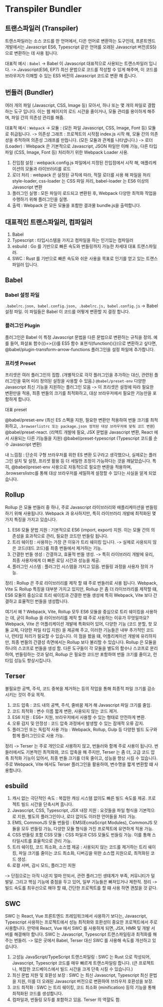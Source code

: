 # Transpiler Bundler 

## 트랜스파일러 (Transpiler) 

트랜스파일러는 소스 코드를 한 언어에서, 다은 언어로 변환하는 도구인데, 
프론트엔드 개발에서는 Javascript ES6, Typescript 같은 언어를 오래된 Javascript 버전(ES5)으로 변환하는 데 사용 됩니다. 

대표적 예시 : `Babel`
-> Babel 이 Javascript 대표적으로 사용되는 트랜스파일러 입니다. 
-> Javascript(ES6, EP7) 최신 문법으로 코드를 작성할 수 있게 해주며, 이 코드를 브라우저가 이해할 수 있는 ES5 버전의 Javascript 코드로 변환 해 줍니다. 

## 번들러 (Bundler) 

여러 개의 파일 (Javascript, CSS, Image 등) 모아서, 하나 또는 몇 개의 파일로 결합하는 도구 입니다. 
이는 웹 페이지의 로드 시간을 줄이거나, 모듈 관리를 용이하게 해주며, 파일 간의 의존성 관리를 해줌. 

대표적 예시 : `Webpack`
-> 모듈 : (모든 파일 Javascript, CSS, Image, Font 등) 모듈로 취급됩니다.
-> 의존성 그래프 : 프로젝트의 시작점 index.js 시작 해, 모듈 간의 의존성을 추적하여 의존성 그래프를 만듭니다. (모든 모듈과 관계를 나타냅니다.)
-> 로더 (Loader) : Webpack 은 기본적으로 Javascript, JSON 파일만 이해 가능, 다른 타입 파일 (CSS, Image, Font 등) 처리하기 위한 Webpack Loader 사용. 

1. 진입점 설정 : webpack.config.js 파일에서 지정된 진입점에서 시작 해, 애플리케이션의 모듈과 라이브러리를 로드 
2. 로더 처리 : webpack 은 설정된 규칙에 따라, 적절 로더를 사용 해 파일을 처리 style-loader, css-loader 는 CSS 파일 처리, babel-loader 는 ES6 이상의 Javascript 변환 
3. 플러그인 실행 :  모든 파일이 로드되고 변환된 후, Webpack 다양한 최적화 작업을 수행하기 위해 플러그인을 실행. 
4. 출력 : Webpack 은 모든 모듈을 포함한 결과물 bundle.js을 출력합니다. 


## 대표적인 트랜스파일러, 컴파일러 

1. Babel 
2. Typescript : 타입시스템을 가지고 컴파일을 하는 인기있는 컴파일러 
3. esbuild : Go 를 기반으로 빠른 속도와 번들링까지 가능한 차세대 대표 트랜스파일러.
4. SWC : Rust 를 기반으로 빠른 속도와 쉬운 사용을 목표로 인기를 얻고 있는 트랜스파일러 입니다. 



## Babel

### Babel 설정 파일 

`.babelrc.json, babel.config.json, .babelrc.js, babel.config.js` -> Babel 설정 파일. 
이 파일들은 Babel 이 코드를 어떻게 변환할 지 결정 합니다. 

### 플러그인 Plugin 

플러그인은 Babel 이 특정 Javascript 문법을 다른 문법으로 변환하는 규칙을 정의.
예를 들어, 화살표 함수(()=>{})를 ES5 함수 표현식(function(){})으로 변환하고 싶다면, @babel/plugin-transform-arrow-functions 플러그인을 설정 파일에 추가합니다.

### 프리셋 Preset 

프리셋은 여러 플러그인의 집합. (개별적으로 각각 플러그인을 추가하는 대신, 관련된 플러그인을 묶어 미리 정의된 설정을 사용할 수 있음.)
`@babel/preset-env` 다양한 Javascript 최신 기능을 지원하는 플러그인 모음 -> 이 프리셋은 설정에 따라 필요한 변환만을 적용, 최종 번들의 크기를 최적화하고, 대상 브라우저에서 필요한 기능만을 포함하게 합니다. 


대표 preset
 
@babel/preset-env (최신 ES 스펙을 지원, 필요한 변환만 적용하여 번들 크기를 최적화하고, `.browserlistrc 또는 package.json 정의된 대상 브라우저에 맞춰 코드 변환`)
@babel/preset-react. (리액트 개발에 필요, JSX 문법을 Javascript 변환, React 에서 사용되는 다른 기능들을 지원)
@babel/preset-typescript (Typescript 코드를 순수 Javascript 변환)

내 느낌점 : 단순히 구형 브라우저를 위한 ES 변환 도구라고 생각했으나, 실제로는 플러그인 설치 및 설정, 프리셋 활용 등 더 세밀한 조정이 가능하다는 것을 깨달았습니다. 특히, @babel/preset-env 사용으로 자동적으로 필요한 변환을 적용하며, .browserslistrc를 통해 대상 브라우저를 세밀하게 설정할 수 있다는 사실을 알게 되었습니다.



## Rollup 

Rollup 은 모듈 번들러 중 하나, 주로 Javascript 라이브러리와 애플리케이션을 번들링하기 위해 사용됩니다. 
Webpack 과 유사하지만, 특히 라이브러리 개발에 최적화된 몇 가지 특징을 가지고 있습니다. 

1. ES6 모듈 문법 지원 : 기본적으로 ES6 (import, export) 지원. 이는 모듈 간의 의존성을 효과적으로 관리, 필요한 코드만 번들링 됩니다.
2. 트리 쉐이킹 : 사용하는 가장 큰 이유가 트리 쉐이킹 입니다. -> 실제로 사용되지 않은 코드(데드 코드)를 최종 번들에서 제거하는 기능.
3. 간결한 번들 생성 : 간결하고, 효율적 번들 생성. -> 특히 라이브러리 개발에 유리, 최종 사용자에게 더 빠른 로딩 시간과 성능을 제공.
4. 플러그인 시스템 : 플러그인 시스템을 가지고 있음. 번들링 과정을 사용자 정의 가능. 

정리 : Rollup 은 주로 라이브러리를 제작 할 떄 주로 번들러로 사용 됩니다. Webpack, Vite 도 Rollup 특징을 대부분 가지고 있지만, 
Rollup 은 좀 더 라이브러리를 제작할 떄, ES6 모듈의 중심으로 트리 쉐이킹과 간결한 번들 생성에 특히 Webpack, Vite 보다 간결하고 효율적인 번들을 생성합니다. 

여기서 왜 ? Webpack, Vite, Rollup 모두 ES6 모듈을 중심으로 트리 쉐이킹을 사용하는 데, 굳이 Rollup 을 라이브러리를 제작 할 떄 주로 사용하는 이유가 무엇일까요? 
Webpack, Vite 은 어플리케이션 개발에 특화되어 있어, 다양한 기능 (코드 분할, 핫 모듈 교체, 다양한 파일 타입 지원) 을 제공해 주고, 이러한 기능들은 내부 추가적인 코드나, 런타임 처리가 필요할 수 있습니다. 
이 점을 봤을 떄, 어플리케이션 개발에 유리하지만, 최종 번들의 간결성 측면에서는 Rollup 보다 불리할 수 있습니다. 
Rollup 은 모듈을 하나의 스코프로 번들을 생성 함. 다른 도구들이 각 모둘을 별도의 함수나 스코프로 분리하여, 번들링하는 것과 달리, Rollup 은 필요한 코드만 포함하여 번들 크기를 줄이고, 런타임 성능도 향상시킵니다. 


## Terser

불필요한 공백, 주석, 코드 중복을 제거하는 등의 작업을 통해 최종적 파일 크기를 감소시키는 것이 주요 목적.

1. 코드 압축 : 코드 내의 공백, 주석, 줄바꿈 제거 해 Javascript 파일 크기를 줄임.
2. 코드 최적화 : 변수 이름 짧게 변환, 사용되지 않는 코드 제거.
3. ES6 지원 : ES6+ 지원, 브라우저에서 사용할 수 있는 형태로 안전하게 변환.
4. 오류 감지 및 안정성 : 코드 압축 과정에서 발생할 수 있는 잠재적 오류 감지.
5. 플러그인 또는 독립적 사용 가능 : Webpack, Rollup, Gulp 등 다양한 빌드 도구와 함께 플러그인으로 사용 가능. 

정리 ->  Terser 는 주로 개인으로 사용하지 않고, 번들러와 함께 주로 사용이 됩니다. 
번들러에서도 기본적인 최적화와, 코드 압축을 해 주지만, Terser 는 좀 더, 고급 코드 압축 최적화 기능이 있어서, 최종 번들 크기를 더욱 줄이고, 성능을 향상 시킬 수 있습니다.
주로 Webpack, Vite 에서도 Terser 플러그인을 활용하여, 변수명을 짧게 변환할 떄 사용합니다. 


## esbuild

1. 캐시 없는 극단적인 속도  : 복잡한 캐싱 시스템 없이도 빠른 빌드 속도를 제공. 프로젝트 빌드 시간을 단축시켜 줍니다. 
2. Javascript, CSS, Typescript, JSX 내장 지원 : 요것들을 파일 형식을 기본적으로 지원, 별도의 플러그인이나, 로더 없이도 이러한 언어들을 처리 가능. 
3. EMS, CommonJS 모듈 번들링 : EMS(EcmaScript Modules), CommonJS 모듈을 모두 번들링 가능, 다양한 모듈 형식을 가진 프로젝트에 유연하게 적용 가능.
4. CSS 번들링 포함 CSS 모듈 : CSS 파일과 CSS 모듈도 번들링 가능. 이를 통해 스타일시트를 효율적으로 관리 가능.
5. 트리 쉐이킹, 코드 최소화, 소스맵 제공 : 사용되지 않는 코드를 제거하는 트리 쉐이킹, 파일 크기를 줄이는 코드 최소화, 디버깅을 위한 소스맵 지원으로, 최적화된 코드 생성.
6. 로컬 서버, 감시 모드, 플러그인 지원  

-> 단점으로는 아직 나온지 얼마 안되서, 관련 플러그인 생톄계가 부족, 커뮤니티가 덜 발달. 그리고 핵심 기능에 중점을 두고 있어, 일부 기능들은 빠져있거나 제한적.
정리 -> 빌드 속도를 최우선으로 해야 할 떄, 간단한 프로젝트를 할 떄 사용 하면 괜찮을 것 같다. 


## SWC 

SWC 는 React, Vue 프론트엔드 프레임워크에서 사용하기 보다는, Javascript, Typescript 사용하는 프로젝트에서 성능 최적화와 호환성이 중요한 프로젝트에서 주로 사용합니다. 
만약에 React, Vue 에서 SWC 를 사용하게 되면, JSX, HMR 및 개발 서버를 해결해야 합니다. 
SWC 는 Javascript, Typescript 트랜스파일링과 최적화를 해주는 번들러. 
-> 많은 곳에서 Babel, Terser 대신 SWC 를 사용해 속도를 개선하고 있습니다. 

1. 고성능 JavaScript/TypeScript 트랜스파일링 : SWC 는 Rust 으로 작성되어, Javascript, Typescript 코드를 매우 빠르게 트랜스파일링 합니다. (큰 프로젝트나, 복잡한 코드베이스에서 빌드 시간을 크게 단축 시킬 수 있습니다.)
2. 최신 문법 지원 및 호환성 보장 : SWC 는 최신 Javascript, Typescript 최신 문법을 지원, 이를 더 오래된 Javascript 버전으로 변환하여 브라우저 호환성을 보장. 
3. 코드 최적화 : SWC 는 트리 쉐이킹, 코드 최소화 (minification) 등의 기능을 통해 최적화된 코드를 생성합니다. 
4. 컴파일과, 번들링 모두를 포함하고 있음. Terser 의 역햘도 함.



